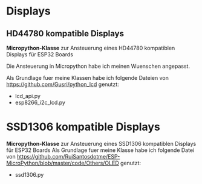 # Displays

## HD44780 kompatible Displays

**Micropython-Klasse** zur Ansteuerung eines HD44780 kompatiblen Displays für ESP32 Boards

Die Ansteuerung in Micropython habe ich meinen Wuenschen angepasst.

Als Grundlage fuer meine Klassen habe ich folgende Dateien von https://github.com/Gusri/python_lcd genutzt:
- lcd_api.py 
- esp8266_i2c_lcd.py

# SSD1306 kompatible Displays

**Micropython-Klasse** zur Ansteuerung eines SSD1306 kompatiblen Displays für ESP32 Boards
Als Grundlage fuer meine Klasse habe ich folgende Datei von https://github.com/RuiSantosdotme/ESP-MicroPython/blob/master/code/Others/OLED genutzt:
- ssd1306.py
